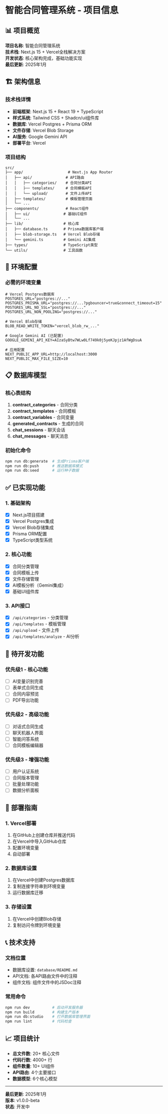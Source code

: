 # 智能合同管理系统 - 项目信息

## 📊 项目概览

**项目名称**: 智能合同管理系统  
**技术栈**: Next.js 15 + Vercel全栈解决方案  
**开发状态**: 核心架构完成，基础功能实现  
**最后更新**: 2025年1月

## 🏗️ 架构信息

### 技术栈详情
- **前端框架**: Next.js 15 + React 19 + TypeScript
- **样式系统**: Tailwind CSS + Shadcn/ui组件库
- **数据库**: Vercel Postgres + Prisma ORM
- **文件存储**: Vercel Blob Storage
- **AI服务**: Google Gemini API
- **部署平台**: Vercel

### 项目结构
```
src/
├── app/                    # Next.js App Router
│   ├── api/               # API路由
│   │   ├── categories/    # 合同分类API
│   │   ├── templates/     # 合同模板API
│   │   └── upload/        # 文件上传API
│   ├── templates/         # 模板管理页面
│   └── ...
├── components/            # React组件
│   ├── ui/               # 基础UI组件
│   └── ...
├── lib/                  # 核心库
│   ├── database.ts       # Prisma数据库客户端
│   ├── blob-storage.ts   # Vercel Blob存储
│   └── gemini.ts         # Gemini AI集成
├── types/                # TypeScript类型
└── utils/                # 工具函数
```

## 🔧 环境配置

### 必需的环境变量
```env
# Vercel Postgres数据库
POSTGRES_URL="postgres://..."
POSTGRES_PRISMA_URL="postgres://...?pgbouncer=true&connect_timeout=15"
POSTGRES_URL_NO_SSL="postgres://..."
POSTGRES_URL_NON_POOLING="postgres://..."

# Vercel Blob存储
BLOB_READ_WRITE_TOKEN="vercel_blob_rw_..."

# Google Gemini AI (已配置)
GOOGLE_GEMINI_API_KEY=AIzaSyBtw7WLw0Lf749k0j5yeKJpjz1AfWgDsuA

# 应用配置
NEXT_PUBLIC_APP_URL=http://localhost:3000
NEXT_PUBLIC_MAX_FILE_SIZE=10
```

## 📋 数据库模型

### 核心表结构
1. **contract_categories** - 合同分类
2. **contract_templates** - 合同模板
3. **contract_variables** - 合同变量
4. **generated_contracts** - 生成的合同
5. **chat_sessions** - 聊天会话
6. **chat_messages** - 聊天消息

### 初始化命令
```bash
npm run db:generate  # 生成Prisma客户端
npm run db:push      # 推送数据库模式
npm run db:seed      # 运行种子数据
```

## ✅ 已实现功能

### 1. 基础架构
- [x] Next.js项目搭建
- [x] Vercel Postgres集成
- [x] Vercel Blob存储集成
- [x] Prisma ORM配置
- [x] TypeScript类型系统

### 2. 核心功能
- [x] 合同分类管理
- [x] 合同模板上传
- [x] 文件存储管理
- [x] AI模板分析（Gemini集成）
- [x] 基础UI组件库

### 3. API接口
- [x] `/api/categories` - 分类管理
- [x] `/api/templates` - 模板管理
- [x] `/api/upload` - 文件上传
- [x] `/api/templates/analyze` - AI分析

## 🚧 待开发功能

### 优先级1 - 核心功能
- [ ] AI变量识别完善
- [ ] 表单式合同生成
- [ ] 合同内容预览
- [ ] PDF导出功能

### 优先级2 - 高级功能
- [ ] 对话式合同生成
- [ ] 聊天机器人界面
- [ ] 智能问答系统
- [ ] 合同模板编辑器

### 优先级3 - 增强功能
- [ ] 用户认证系统
- [ ] 合同版本管理
- [ ] 批量处理功能
- [ ] 数据分析面板

## 🚀 部署指南

### 1. Vercel部署
1. 在GitHub上创建仓库并推送代码
2. 在Vercel中导入GitHub仓库
3. 配置环境变量
4. 自动部署

### 2. 数据库设置
1. 在Vercel中创建Postgres数据库
2. 复制连接字符串到环境变量
3. 运行数据库迁移

### 3. 存储设置
1. 在Vercel中创建Blob存储
2. 复制访问令牌到环境变量

## 📞 技术支持

### 文档位置
- 数据库设置: `database/README.md`
- API文档: 各API路由文件中的注释
- 组件文档: 组件文件中的JSDoc注释

### 常用命令
```bash
npm run dev          # 启动开发服务器
npm run build        # 构建生产版本
npm run db:studio    # 打开数据库管理界面
npm run lint         # 代码检查
```

## 📈 项目统计

- **总文件数**: 20+ 核心文件
- **代码行数**: 4000+ 行
- **组件数量**: 10+ UI组件
- **API路由**: 4个主要接口
- **数据模型**: 6个核心模型

---

**最后更新**: 2025年1月  
**版本**: v1.0.0-beta  
**状态**: 开发中
